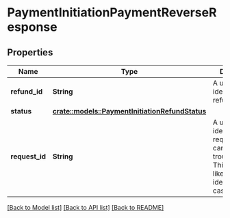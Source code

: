 # PaymentInitiationPaymentReverseResponse

## Properties

Name | Type | Description | Notes
------------ | ------------- | ------------- | -------------
**refund_id** | **String** | A unique ID identifying the refund | 
**status** | [**crate::models::PaymentInitiationRefundStatus**](PaymentInitiationRefundStatus.md) |  | 
**request_id** | **String** | A unique identifier for the request, which can be used for troubleshooting. This identifier, like all Plaid identifiers, is case sensitive. | 

[[Back to Model list]](../README.md#documentation-for-models) [[Back to API list]](../README.md#documentation-for-api-endpoints) [[Back to README]](../README.md)


